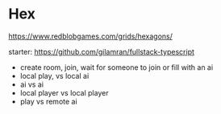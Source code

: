 # Hex

https://www.redblobgames.com/grids/hexagons/

starter: https://github.com/gilamran/fullstack-typescript

- create room, join, wait for someone to join or fill with an ai
- local play, vs local ai
- ai vs ai
- local player vs local player
- play vs remote ai
